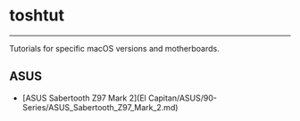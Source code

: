 # toshtut

---

Tutorials for specific macOS versions and motherboards.

## ASUS

*   [ASUS Sabertooth Z97 Mark 2](El Capitan/ASUS/90-Series/ASUS_Sabertooth_Z97_Mark_2.md)
